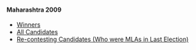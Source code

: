 #### Maharashtra 2009 
  * [Winners](https://www.myneta.info/mh2009/index.php?action=show_winners&sort=default)
  * [All Candidates](https://www.myneta.info/mh2009/)
  * [ Re-contesting Candidates (Who were MLAs in Last Election)](https://www.myneta.info/mh2009/index.php?action=recontestAssetsComparison)